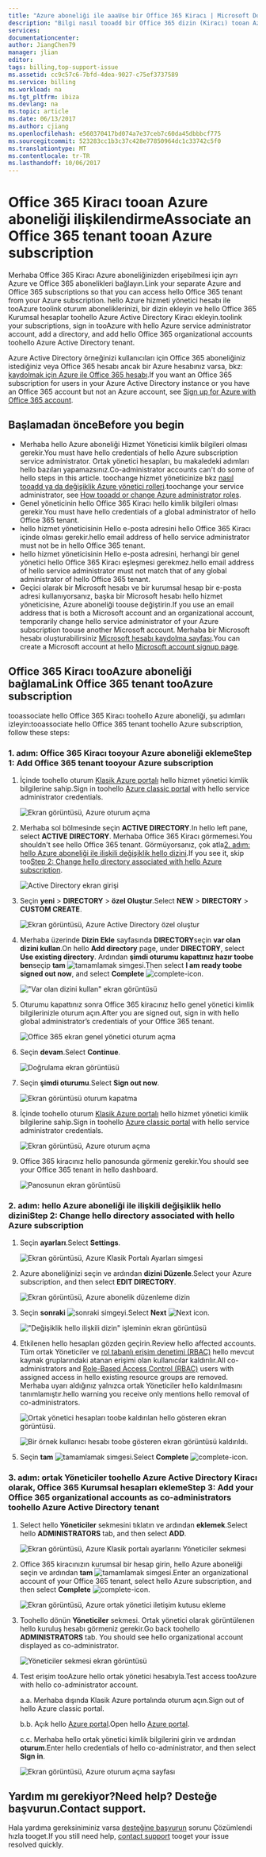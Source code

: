 ```yaml
---
title: "Azure aboneliği ile aaaUse bir Office 365 Kiracı | Microsoft Docs"
description: "Bilgi nasıl tooadd bir Office 365 dizin (Kiracı) tooan Azure aboneliği."
services: 
documentationcenter: 
author: JiangChen79
manager: jlian
editor: 
tags: billing,top-support-issue
ms.assetid: cc9c57c6-7bfd-4dea-9027-c75ef3737589
ms.service: billing
ms.workload: na
ms.tgt_pltfrm: ibiza
ms.devlang: na
ms.topic: article
ms.date: 06/13/2017
ms.author: cjiang
ms.openlocfilehash: e560370417bd074a7e37ceb7c60da45dbbbcf775
ms.sourcegitcommit: 523283cc1b3c37c428e77850964dc1c33742c5f0
ms.translationtype: MT
ms.contentlocale: tr-TR
ms.lasthandoff: 10/06/2017
---
```

# <a name="associate-an-office-365-tenant-tooan-azure-subscription"></a><span data-ttu-id="3a8cd-103">Office 365 Kiracı tooan Azure aboneliği ilişkilendirme</span><span class="sxs-lookup"><span data-stu-id="3a8cd-103">Associate an Office 365 tenant tooan Azure subscription</span></span>
<span data-ttu-id="3a8cd-104">Merhaba Office 365 Kiracı Azure aboneliğinizden erişebilmesi için ayrı Azure ve Office 365 abonelikleri bağlayın.</span><span class="sxs-lookup"><span data-stu-id="3a8cd-104">Link your separate Azure and Office 365 subscriptions so that you can access hello Office 365 tenant from your Azure subscription.</span></span> <span data-ttu-id="3a8cd-105">hello Azure hizmeti yönetici hesabı ile tooAzure toolink oturum aboneliklerinizi, bir dizin ekleyin ve hello Office 365 Kurumsal hesaplar toohello Azure Active Directory Kiracı ekleyin.</span><span class="sxs-lookup"><span data-stu-id="3a8cd-105">toolink your subscriptions, sign in tooAzure with hello Azure service administrator account, add a directory, and add hello Office 365 organizational accounts toohello Azure Active Directory tenant.</span></span>

<span data-ttu-id="3a8cd-106">Azure Active Directory örneğinizi kullanıcıları için Office 365 aboneliğiniz istediğiniz veya Office 365 hesabı ancak bir Azure hesabınız varsa, bkz: [kaydolmak için Azure ile Office 365 hesabı](billing-use-existing-office-365-account-azure-subscription.md).</span><span class="sxs-lookup"><span data-stu-id="3a8cd-106">If you want an Office 365 subscription for users in your Azure Active Directory instance or you have an Office 365 account but not an Azure account, see [Sign up for Azure with Office 365 account](billing-use-existing-office-365-account-azure-subscription.md).</span></span> 

## <a name="before-you-begin"></a><span data-ttu-id="3a8cd-107">Başlamadan önce</span><span class="sxs-lookup"><span data-stu-id="3a8cd-107">Before you begin</span></span>
* <span data-ttu-id="3a8cd-108">Merhaba hello Azure aboneliği Hizmet Yöneticisi kimlik bilgileri olması gerekir.</span><span class="sxs-lookup"><span data-stu-id="3a8cd-108">You must have hello credentials of hello Azure subscription service administrator.</span></span> <span data-ttu-id="3a8cd-109">Ortak yönetici hesapları, bu makaledeki adımları hello bazıları yapamazsınız.</span><span class="sxs-lookup"><span data-stu-id="3a8cd-109">Co-administrator accounts can't do some of hello steps in this article.</span></span> <span data-ttu-id="3a8cd-110">toochange hizmet yöneticinize bkz [nasıl tooadd ya da değişiklik Azure yönetici rolleri](billing-add-change-azure-subscription-administrator.md#change-service-administrator-for-a-subscription).</span><span class="sxs-lookup"><span data-stu-id="3a8cd-110">toochange your service administrator, see [How tooadd or change Azure administrator roles](billing-add-change-azure-subscription-administrator.md#change-service-administrator-for-a-subscription).</span></span>
* <span data-ttu-id="3a8cd-111">Genel yöneticinin hello Office 365 Kiracı hello kimlik bilgileri olması gerekir.</span><span class="sxs-lookup"><span data-stu-id="3a8cd-111">You must have hello credentials of a global administrator of hello Office 365 tenant.</span></span>
* <span data-ttu-id="3a8cd-112">hello hizmet yöneticisinin Hello e-posta adresini hello Office 365 Kiracı içinde olması gerekir.</span><span class="sxs-lookup"><span data-stu-id="3a8cd-112">hello email address of hello service administrator must not be in hello Office 365 tenant.</span></span>
* <span data-ttu-id="3a8cd-113">hello hizmet yöneticisinin Hello e-posta adresini, herhangi bir genel yönetici hello Office 365 Kiracı eşleşmesi gerekmez.</span><span class="sxs-lookup"><span data-stu-id="3a8cd-113">hello email address of hello service administrator must not match that of any global administrator of hello Office 365 tenant.</span></span>
* <span data-ttu-id="3a8cd-114">Geçici olarak bir Microsoft hesabı ve bir kurumsal hesap bir e-posta adresi kullanıyorsanız, başka bir Microsoft hesabı hello hizmet yöneticisine, Azure aboneliği toouse değiştirin.</span><span class="sxs-lookup"><span data-stu-id="3a8cd-114">If you use an email address that is both a Microsoft account and an organizational account, temporarily change hello service administrator of your Azure subscription toouse another Microsoft account.</span></span> <span data-ttu-id="3a8cd-115">Merhaba bir Microsoft hesabı oluşturabilirsiniz [Microsoft hesabı kaydolma sayfası](https://signup.live.com/).</span><span class="sxs-lookup"><span data-stu-id="3a8cd-115">You can create a Microsoft account at hello [Microsoft account signup page](https://signup.live.com/).</span></span>

## <a name="link-office-365-tenant-tooazure-subscription"></a><span data-ttu-id="3a8cd-116">Office 365 Kiracı tooAzure aboneliği bağlama</span><span class="sxs-lookup"><span data-stu-id="3a8cd-116">Link Office 365 tenant tooAzure subscription</span></span>
<span data-ttu-id="3a8cd-117">tooassociate hello Office 365 Kiracı toohello Azure aboneliği, şu adımları izleyin:</span><span class="sxs-lookup"><span data-stu-id="3a8cd-117">tooassociate hello Office 365 tenant toohello Azure subscription, follow these steps:</span></span>

### <a name="step-1-add-office-365-tenant-tooyour-azure-subscription"></a><span data-ttu-id="3a8cd-118">1. adım: Office 365 Kiracı tooyour Azure aboneliği ekleme</span><span class="sxs-lookup"><span data-stu-id="3a8cd-118">Step 1: Add Office 365 tenant tooyour Azure subscription</span></span>

1. <span data-ttu-id="3a8cd-119">İçinde toohello oturum [Klasik Azure portalı](https://manage.windowsazure.com/) hello hizmet yönetici kimlik bilgilerine sahip.</span><span class="sxs-lookup"><span data-stu-id="3a8cd-119">Sign in toohello [Azure classic portal](https://manage.windowsazure.com/) with hello service administrator credentials.</span></span>

    ![Ekran görüntüsü, Azure oturum açma](./media/billing-add-office-365-tenant-to-azure-subscription/s313_azure-sign-in-service-admin.png)

2. <span data-ttu-id="3a8cd-121">Merhaba sol bölmesinde seçin **ACTIVE DIRECTORY**.</span><span class="sxs-lookup"><span data-stu-id="3a8cd-121">In hello left pane, select **ACTIVE DIRECTORY**.</span></span> <span data-ttu-id="3a8cd-122">Merhaba Office 365 Kiracı görmemesi.</span><span class="sxs-lookup"><span data-stu-id="3a8cd-122">You shouldn't see hello Office 365 tenant.</span></span> <span data-ttu-id="3a8cd-123">Görmüyorsanız, çok atla[2. adım: hello Azure aboneliği ile ilişkili değişiklik hello dizini](#Step2).</span><span class="sxs-lookup"><span data-stu-id="3a8cd-123">If you see it, skip too[Step 2: Change hello directory associated with hello Azure subscription](#Step2).</span></span>
   
   ![Active Directory ekran girişi](./media/billing-add-office-365-tenant-to-azure-subscription/s35-classic-portal-active-directory-entry.png)

3. <span data-ttu-id="3a8cd-125">Seçin **yeni** > **DIRECTORY** > **özel Oluştur**.</span><span class="sxs-lookup"><span data-stu-id="3a8cd-125">Select **NEW** > **DIRECTORY** > **CUSTOM CREATE**.</span></span>
   
    ![Ekran görüntüsü, Azure Active Directory özel oluştur](./media/billing-add-office-365-tenant-to-azure-subscription/s37-aad-custom-create.png)
   
4. <span data-ttu-id="3a8cd-127">Merhaba üzerinde **Dizin Ekle** sayfasında **DIRECTORY**seçin **var olan dizini kullan**.</span><span class="sxs-lookup"><span data-stu-id="3a8cd-127">On hello **Add directory** page, under **DIRECTORY**, select **Use existing directory**.</span></span> <span data-ttu-id="3a8cd-128">Ardından **şimdi oturumu kapattınız hazır toobe ben**seçip **tam** ![tamamlamak simgesi](./media/billing-add-office-365-tenant-to-azure-subscription/s38_complete-icon.png).</span><span class="sxs-lookup"><span data-stu-id="3a8cd-128">Then select **I am ready toobe signed out now**, and select **Complete** ![complete-icon](./media/billing-add-office-365-tenant-to-azure-subscription/s38_complete-icon.png).</span></span>
   
    !["Var olan dizini kullan" ekran görüntüsü](./media/billing-add-office-365-tenant-to-azure-subscription/s39_add-directory-use-existing.png)
   
5. <span data-ttu-id="3a8cd-130">Oturumu kapattınız sonra Office 365 kiracınız hello genel yönetici kimlik bilgilerinizle oturum açın.</span><span class="sxs-lookup"><span data-stu-id="3a8cd-130">After you are signed out, sign in with hello global administrator’s credentials of your Office 365 tenant.</span></span>
   
    ![Office 365 ekran genel yönetici oturum açma](./media/billing-add-office-365-tenant-to-azure-subscription/s310_sign-in-global-admin-office-365.png)
   
6. <span data-ttu-id="3a8cd-132">Seçin **devam**.</span><span class="sxs-lookup"><span data-stu-id="3a8cd-132">Select **Continue**.</span></span>
   
    ![Doğrulama ekran görüntüsü](./media/billing-add-office-365-tenant-to-azure-subscription/s311_use-contoso-directory-azure-verify.png)
   
7. <span data-ttu-id="3a8cd-134">Seçin **şimdi oturumu**.</span><span class="sxs-lookup"><span data-stu-id="3a8cd-134">Select **Sign out now**.</span></span>
   
    ![Ekran görüntüsü oturum kapatma](./media/billing-add-office-365-tenant-to-azure-subscription/s312_use-contoso-directory-azure-confirm-and-sign-out.png)
   
8. <span data-ttu-id="3a8cd-136">İçinde toohello oturum [Klasik Azure portalı](https://manage.windowsazure.com/) hello hizmet yönetici kimlik bilgilerine sahip.</span><span class="sxs-lookup"><span data-stu-id="3a8cd-136">Sign in toohello [Azure classic portal](https://manage.windowsazure.com/) with hello service administrator credentials.</span></span>
   
    ![Ekran görüntüsü, Azure oturum açma](./media/billing-add-office-365-tenant-to-azure-subscription/s313_azure-sign-in-service-admin.png)
   
9. <span data-ttu-id="3a8cd-138">Office 365 kiracınız hello panosunda görmeniz gerekir.</span><span class="sxs-lookup"><span data-stu-id="3a8cd-138">You should see your Office 365 tenant in hello dashboard.</span></span>
   
    ![Panosunun ekran görüntüsü](./media/billing-add-office-365-tenant-to-azure-subscription/s314_office-365-tenant-appear-in-azure.png)

### <span data-ttu-id="3a8cd-140"><a name="Step2"></a>2. adım: hello Azure aboneliği ile ilişkili değişiklik hello dizini</span><span class="sxs-lookup"><span data-stu-id="3a8cd-140"><a name="Step2"></a>Step 2: Change hello directory associated with hello Azure subscription</span></span>
   
1. <span data-ttu-id="3a8cd-141">Seçin **ayarları**.</span><span class="sxs-lookup"><span data-stu-id="3a8cd-141">Select **Settings**.</span></span>
   
    ![Ekran görüntüsü, Azure Klasik Portalı Ayarları simgesi](./media/billing-add-office-365-tenant-to-azure-subscription/s315_azure-classic-portal-settings-icon.png)
   
2. <span data-ttu-id="3a8cd-143">Azure aboneliğinizi seçin ve ardından **dizini Düzenle**.</span><span class="sxs-lookup"><span data-stu-id="3a8cd-143">Select your Azure subscription, and then select **EDIT DIRECTORY**.</span></span>

    ![Ekran görüntüsü, Azure abonelik düzenleme dizin](./media/billing-add-office-365-tenant-to-azure-subscription/s316_azure-subscription-edit-directory.png)
   
3. <span data-ttu-id="3a8cd-145">Seçin **sonraki** ![sonraki simgeyi](./media/billing-add-office-365-tenant-to-azure-subscription/s317_next-icon.png).</span><span class="sxs-lookup"><span data-stu-id="3a8cd-145">Select **Next** ![Next icon](./media/billing-add-office-365-tenant-to-azure-subscription/s317_next-icon.png).</span></span>
   
    !["Değişiklik hello ilişkili dizin" işleminin ekran görüntüsü](./media/billing-add-office-365-tenant-to-azure-subscription/s318_azure-change-associated-directory.png)
   
4. <span data-ttu-id="3a8cd-147">Etkilenen hello hesapları gözden geçirin.</span><span class="sxs-lookup"><span data-stu-id="3a8cd-147">Review hello affected accounts.</span></span> <span data-ttu-id="3a8cd-148">Tüm ortak Yöneticiler ve [rol tabanlı erişim denetimi (RBAC)](../active-directory/role-based-access-control-configure.md) hello mevcut kaynak gruplarındaki atanan erişimi olan kullanıcılar kaldırılır.</span><span class="sxs-lookup"><span data-stu-id="3a8cd-148">All co-administrators and [Role-Based Access Control (RBAC)](../active-directory/role-based-access-control-configure.md) users with assigned access in hello existing resource groups are removed.</span></span> <span data-ttu-id="3a8cd-149">Merhaba uyarı aldığınız yalnızca ortak Yöneticiler hello kaldırılmasını tanımlamıştır.</span><span class="sxs-lookup"><span data-stu-id="3a8cd-149">hello warning you receive only mentions hello removal of co-administrators.</span></span>
      
    ![Ortak yönetici hesapları toobe kaldırılan hello gösteren ekran görüntüsü.](./media/billing-add-office-365-tenant-to-azure-subscription/s322_azure-confirm-directory-mapping.png)
   
    ![Bir örnek kullanıcı hesabı toobe gösteren ekran görüntüsü kaldırıldı.](./media/billing-add-office-365-tenant-to-azure-subscription/s325_assigned-users-removed-resource-groups.png)
   
5. <span data-ttu-id="3a8cd-152">Seçin **tam** ![tamamlamak simgesi](./media/billing-add-office-365-tenant-to-azure-subscription/s38_complete-icon.png).</span><span class="sxs-lookup"><span data-stu-id="3a8cd-152">Select **Complete** ![complete-icon](./media/billing-add-office-365-tenant-to-azure-subscription/s38_complete-icon.png).</span></span>

### <a name="step-3-add-your-office-365-organizational-accounts-as-co-administrators-toohello-azure-active-directory-tenant"></a><span data-ttu-id="3a8cd-153">3. adım: ortak Yöneticiler toohello Azure Active Directory Kiracı olarak, Office 365 Kurumsal hesapları ekleme</span><span class="sxs-lookup"><span data-stu-id="3a8cd-153">Step 3: Add your Office 365 organizational accounts as co-administrators toohello Azure Active Directory tenant</span></span>
   
1. <span data-ttu-id="3a8cd-154">Select hello **Yöneticiler** sekmesini tıklatın ve ardından **eklemek**.</span><span class="sxs-lookup"><span data-stu-id="3a8cd-154">Select hello **ADMINISTRATORS** tab, and then select **ADD**.</span></span>
   
    ![Ekran görüntüsü, Azure Klasik portalı ayarlarını Yöneticiler sekmesi](./media/billing-add-office-365-tenant-to-azure-subscription/s319_azure-classic-portal-settings-administrators.png)
   
2. <span data-ttu-id="3a8cd-156">Office 365 kiracınızın kurumsal bir hesap girin, hello Azure aboneliği seçin ve ardından **tam** ![tamamlamak simgesi](./media/billing-add-office-365-tenant-to-azure-subscription/s38_complete-icon.png).</span><span class="sxs-lookup"><span data-stu-id="3a8cd-156">Enter an organizational account of your Office 365 tenant, select hello Azure subscription, and then select **Complete** ![complete-icon](./media/billing-add-office-365-tenant-to-azure-subscription/s38_complete-icon.png).</span></span>
   
    ![Ekran görüntüsü, Azure ortak yönetici iletişim kutusu ekleme](./media/billing-add-office-365-tenant-to-azure-subscription/s320_azure-add-co-administrator.png)
   
3. <span data-ttu-id="3a8cd-158">Toohello dönün **Yöneticiler** sekmesi. Ortak yönetici olarak görüntülenen hello kuruluş hesabı görmeniz gerekir.</span><span class="sxs-lookup"><span data-stu-id="3a8cd-158">Go back toohello **ADMINISTRATORS** tab. You should see hello organizational account displayed as co-administrator.</span></span>
   
    ![Yöneticiler sekmesi ekran görüntüsü](./media/billing-add-office-365-tenant-to-azure-subscription/s321_azure-co-administrator-added.png)
4.  <span data-ttu-id="3a8cd-160">Test erişim tooAzure hello ortak yönetici hesabıyla.</span><span class="sxs-lookup"><span data-stu-id="3a8cd-160">Test access tooAzure with hello co-administrator account.</span></span>
   
    <span data-ttu-id="3a8cd-161">a.</span><span class="sxs-lookup"><span data-stu-id="3a8cd-161">a.</span></span> <span data-ttu-id="3a8cd-162">Merhaba dışında Klasik Azure portalında oturum açın.</span><span class="sxs-lookup"><span data-stu-id="3a8cd-162">Sign out of hello Azure classic portal.</span></span>
   
    <span data-ttu-id="3a8cd-163">b.</span><span class="sxs-lookup"><span data-stu-id="3a8cd-163">b.</span></span> <span data-ttu-id="3a8cd-164">Açık hello [Azure portal](https://portal.azure.com/).</span><span class="sxs-lookup"><span data-stu-id="3a8cd-164">Open hello [Azure portal](https://portal.azure.com/).</span></span>
   
    <span data-ttu-id="3a8cd-165">c.</span><span class="sxs-lookup"><span data-stu-id="3a8cd-165">c.</span></span> <span data-ttu-id="3a8cd-166">Merhaba hello ortak yönetici kimlik bilgilerini girin ve ardından **oturum**.</span><span class="sxs-lookup"><span data-stu-id="3a8cd-166">Enter hello credentials of hello co-administrator, and then select **Sign in**.</span></span>
   
    ![Ekran görüntüsü, Azure oturum açma sayfası](./media/billing-add-office-365-tenant-to-azure-subscription/s324_azure-sign-in-with-co-admin.png)

## <a name="need-help-contact-support"></a><span data-ttu-id="3a8cd-168">Yardım mı gerekiyor?</span><span class="sxs-lookup"><span data-stu-id="3a8cd-168">Need help?</span></span> <span data-ttu-id="3a8cd-169">Desteğe başvurun.</span><span class="sxs-lookup"><span data-stu-id="3a8cd-169">Contact support.</span></span>
<span data-ttu-id="3a8cd-170">Hala yardıma gereksiniminiz varsa [desteğine başvurun](https://portal.azure.com/?#blade/Microsoft_Azure_Support/HelpAndSupportBlade) sorunu Çözümlendi hızla tooget.</span><span class="sxs-lookup"><span data-stu-id="3a8cd-170">If you still need help, [contact support](https://portal.azure.com/?#blade/Microsoft_Azure_Support/HelpAndSupportBlade) tooget your issue resolved quickly.</span></span>


